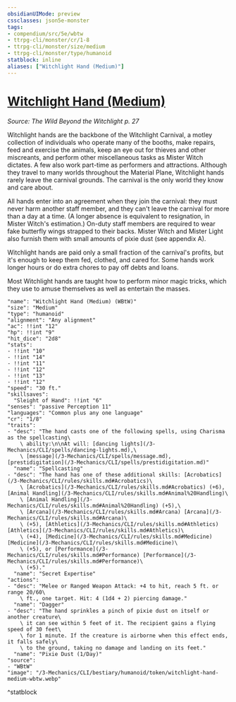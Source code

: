```yaml
---
obsidianUIMode: preview
cssclasses: json5e-monster
tags:
- compendium/src/5e/wbtw
- ttrpg-cli/monster/cr/1-8
- ttrpg-cli/monster/size/medium
- ttrpg-cli/monster/type/humanoid
statblock: inline
aliases: ["Witchlight Hand (Medium)"]
---
```

# [Witchlight Hand (Medium)](3-Mechanics\CLI\bestiary\humanoid/witchlight-hand-medium-wbtw.md)
*Source: The Wild Beyond the Witchlight p. 27*  

Witchlight hands are the backbone of the Witchlight Carnival, a motley collection of individuals who operate many of the booths, make repairs, feed and exercise the animals, keep an eye out for thieves and other miscreants, and perform other miscellaneous tasks as Mister Witch dictates. A few also work part-time as performers and attractions. Although they travel to many worlds throughout the Material Plane, Witchlight hands rarely leave the carnival grounds. The carnival is the only world they know and care about.

All hands enter into an agreement when they join the carnival: they must never harm another staff member, and they can't leave the carnival for more than a day at a time. (A longer absence is equivalent to resignation, in Mister Witch's estimation.) On-duty staff members are required to wear fake butterfly wings strapped to their backs. Mister Witch and Mister Light also furnish them with small amounts of pixie dust (see appendix A).

Witchlight hands are paid only a small fraction of the carnival's profits, but it's enough to keep them fed, clothed, and cared for. Some hands work longer hours or do extra chores to pay off debts and loans.

Most Witchlight hands are taught how to perform minor magic tricks, which they use to amuse themselves as well as entertain the masses.

```statblock
"name": "Witchlight Hand (Medium) (WBtW)"
"size": "Medium"
"type": "humanoid"
"alignment": "Any alignment"
"ac": !!int "12"
"hp": !!int "9"
"hit_dice": "2d8"
"stats":
- !!int "10"
- !!int "14"
- !!int "11"
- !!int "12"
- !!int "13"
- !!int "12"
"speed": "30 ft."
"skillsaves":
  "Sleight of Hand": !!int "6"
"senses": "passive Perception 11"
"languages": "Common plus any one language"
"cr": "1/8"
"traits":
- "desc": "The hand casts one of the following spells, using Charisma as the spellcasting\
    \ ability:\n\nAt will: [dancing lights](/3-Mechanics/CLI/spells/dancing-lights.md),\
    \ [message](/3-Mechanics/CLI/spells/message.md), [prestidigitation](/3-Mechanics/CLI/spells/prestidigitation.md)"
  "name": "Spellcasting"
- "desc": "The hand has one of these additional skills: [Acrobatics](/3-Mechanics/CLI/rules/skills.md#Acrobatics)\
    \ [Acrobatics](/3-Mechanics/CLI/rules/skills.md#Acrobatics) (+6), [Animal Handling](/3-Mechanics/CLI/rules/skills.md#Animal%20Handling)\
    \ [Animal Handling](/3-Mechanics/CLI/rules/skills.md#Animal%20Handling) (+5),\
    \ [Arcana](/3-Mechanics/CLI/rules/skills.md#Arcana) [Arcana](/3-Mechanics/CLI/rules/skills.md#Arcana)\
    \ (+5), [Athletics](/3-Mechanics/CLI/rules/skills.md#Athletics) [Athletics](/3-Mechanics/CLI/rules/skills.md#Athletics)\
    \ (+4), [Medicine](/3-Mechanics/CLI/rules/skills.md#Medicine) [Medicine](/3-Mechanics/CLI/rules/skills.md#Medicine)\
    \ (+5), or [Performance](/3-Mechanics/CLI/rules/skills.md#Performance) [Performance](/3-Mechanics/CLI/rules/skills.md#Performance)\
    \ (+5)."
  "name": "Secret Expertise"
"actions":
- "desc": "Melee or Ranged Weapon Attack: +4 to hit, reach 5 ft. or range 20/60\
    \ ft., one target. Hit: 4 (1d4 + 2) piercing damage."
  "name": "Dagger"
- "desc": "The hand sprinkles a pinch of pixie dust on itself or another creature\
    \ it can see within 5 feet of it. The recipient gains a flying speed of 30 feet\
    \ for 1 minute. If the creature is airborne when this effect ends, it falls safely\
    \ to the ground, taking no damage and landing on its feet."
  "name": "Pixie Dust (1/Day)"
"source":
- "WBtW"
"image": "/3-Mechanics/CLI/bestiary/humanoid/token/witchlight-hand-medium-wbtw.webp"
```
^statblock